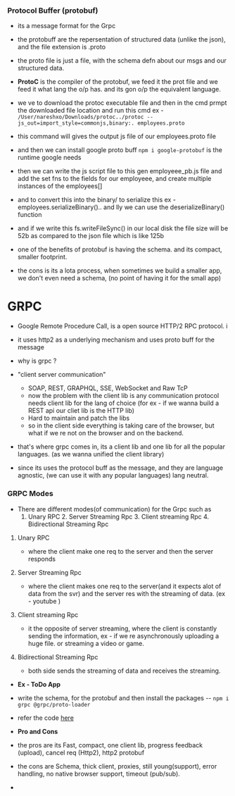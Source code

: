 ### Protocol Buffer (protobuf)

- its a message format for the Grpc
- the protobuff are the repersentation of structured data (unlike the json), and the file extension is .proto
- the proto file is just a file, with the schema defn about our msgs and our structured data. 
- **ProtoC** is the compiler of the protobuf, we feed it the prot file and we feed it what lang the o/p has. and its gon o/p the equivalent language.
- we ve to download the protoc executable file and then in the cmd prmpt the downloaded file location and run this cmd ex - `/User/nareshxo/Downloads/protoc../protoc --js_out=import_style=commonjs,binary:. employees.proto` 
- this command will gives the output js file of our employees.proto file 
- and then we can install google proto buff `npm i google-protobuf` is the runtime google needs
- then we can write the js script file to this gen employeee_pb.js file and add the set fns to the fields for our employeee, and create multiple instances of the employees[]
- and to convert this into the binary/ to serialize this  ex - employees.serializeBinary().. and lly we can use the deserializeBinary() function
- and if we write this fs.writeFileSync() in our local disk the file size will be 52b as compared to the json file which is like 125b 

- one of the benefits of protobuf is having the schema. and its compact, smaller footprint.
- the cons is its a lota process, when sometimes we build a smaller app, we don't even need a schema, (no point of having it for the small app)

# GRPC 

- Google Remote Procedure Call, is a open source HTTP/2 RPC protocol. i
- it uses http2 as a underlying mechanism and uses proto buff for the message
- why is grpc ? 
- "client server communication"
    - SOAP, REST, GRAPHQL, SSE, WebSocket and Raw TcP
    - now the problem with the client lib is any communication protocol needs client lib for the lang of choice (for ex - if we wanna build a REST api our cliet lib is the HTTP lib)
    - Hard to maintain and patch the libs 
    - so in the client side everything is taking care of the browser, but what if we re not on the browser and on the backend.

- that's where grpc comes in, its a client lib and one lib for all the popular languages. (as we wanna unified the client library)
- since its uses the protocol buff as the message, and they are language agnostic, (we can use it with any popular languages) lang neutral.

### GRPC Modes

- There are different modes(of communication) for the Grpc such as 
  1. Unary RPC 2. Server Streaming Rpc 3. Client streaming Rpc 4. Bidirectional Streaming Rpc

1. Unary RPC 
   - where the client make one req to the server and then the server responds

2. Server Streaming Rpc
   - where the client makes one req to the server(and it expects alot of data from the svr) and the server res with the streaming of data. (ex - youtube )

3. Client streaming Rpc
    - it the opposite of server streaming, where the client is constantly sending the information, ex - if we re asynchronously uploading a huge file. or streaming a video or game.

4. Bidirectional Streaming Rpc
    - both side sends the streaming of data and receives the streaming.


- **Ex - ToDo App**

- write the schema, for the protobuf and then install the packages -- `npm i grpc @grpc/proto-loader`
- refer the code [here](https://github.com/hnasr/javascript_playground/tree/master/grpc-demo)


- **Pro and Cons**

- the pros are its Fast, compact, one client lib, progress feedback (upload), cancel req (Http2), http2 protobuf
- the cons are Schema, thick client, proxies, still young(support), error handling, no native browser support, timeout (pub/sub).
- 